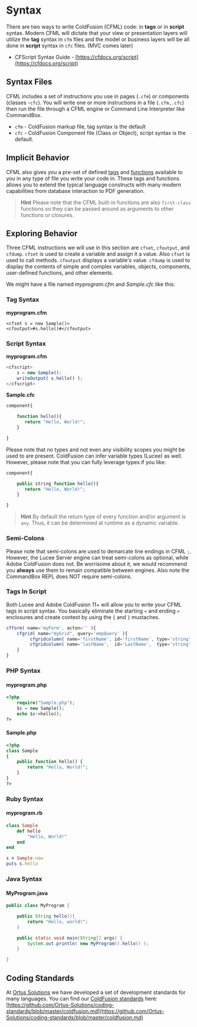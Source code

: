 # Syntax

There are two ways to write ColdFusion \(CFML\) code: in **tags** or in **script** syntax. Modern CFML will dictate that your view or presentation layers will utilize the **tag** syntax in `cfm` files and the model or business layers will be all done in **script** syntax in `cfc` files. \(MVC comes later\)

* CFScript Syntax Guide - [https://cfdocs.org/script](https://cfdocs.org/script)

## Syntax Files

CFML includes a set of instructions you use in pages \(`.cfm`\) or components \(classes -`cfc`\). You will write one or more instructions in a file \(`.cfm,.cfc`\) then run the file through a CFML engine or Command Line Interpreter like CommandBox.

* `cfm` - ColdFusion markup file, tag syntax is the default
* `cfc` - ColdFusion Component file \(Class or Object\), script syntax is the default. 

## Implicit Behavior

CFML also gives you a pre-set of defined [tags](https://cfdocs.org/tags) and [functions](https://cfdocs.org/functions) available to you in any type of file you write your code in. These tags and functions allows you to extend the typical language constructs with many modern capabilities from database interaction to PDF generation.

> **Hint** Please note that the CFML built-in functions are also `first-class` functions so they can be passed around as arguments to other functions or closures.

## Exploring Behavior

Three CFML instructions we will use in this section are `cfset`, `cfoutput`, and `cfdump`. `cfset` is used to create a variable and assign it a value. Also `cfset` is used to call methods. `cfoutput` displays a variable's value. `cfdump` is used to display the contents of simple and complex variables, objects, components, user-defined functions, and other elements.

We might have a file named _myprogram.cfm_ and _Sample.cfc_ like this:

### Tag Syntax

**myprogram.cfm**

```markup
<cfset s = new Sample()>
<cfoutput>#s.hello()#</cfoutput>
```

### Script Syntax

**myprogram.cfm**

```javascript
<cfscript>
    s = new Sample();
    writeOutput( s.hello() );
</cfscript>
```

**Sample.cfc**

```javascript
component{

    function hello(){
       return "Hello, World!";
    }

}
```

Please note that no types and not even any visibility scopes you might be used to are present. ColdFusion can infer variable types \(Lucee\) as well. However, please note that you can fully leverage types if you like:

```javascript
component{

    public string function hello(){
       return "Hello, World!";
    }

}
```

> **Hint** By default the return type of every function and/or argument is `any`. Thus, it can be determined at runtime as a dynamic variable.

### Semi-Colons

Please note that semi-colons are used to demarcate line endings in CFML `;`. However, the Lucee Server engine can treat semi-colons as optional, while Adobe ColdFusion does not. Be worrisome about it, we would recommend you **always** use them to remain compatible between engines. Also note the CommandBox REPL does NOT require semi-colons.

### Tags In Script

Both Lucee and Adobe ColdFusion 11+ will allow you to write your CFML tags in script syntax. You basically eliminate the starting `<` and ending `>` enclosures and create context by using the `{` and `}` mustaches.

```javascript
cfform( name='myForm', acton='' ){
    cfgrid( name="myGrid", query='empQuery' ){
         cfgridcolumn( name='firstName', id='firstName', type='string' );
         cfgridcolumn( name='lastName',  id='LastName',  type='string' );
    }  
}
```

### PHP Syntax

#### myprogram.php

```php
<?php
    require("Sample.php");
    $s = new Sample();
    echo $s->hello();
?>
```

#### Sample.php

```php
<?php
class Sample
{
    public function hello() {
        return "Hello, World!";
    }
}
?>
```

### Ruby Syntax

#### myprogram.rb

```ruby
class Sample
    def hello
        "Hello, World!"
    end
end

s = Sample.new
puts s.hello
```

### Java Syntax

#### MyProgram.java

```java
public class MyProgram {

    public String hello(){
        return "Hello, world!";
    }

    public static void main(String[] args) {
        System.out.println( new MyProgram().hello() );
    }

}
```

## Coding Standards

At [Ortus Solutions](https://www.ortussolutions.com) we have developed a set of development standards for many languages. You can find our [ColdFusion standards](https://github.com/Ortus-Solutions/coding-standards/blob/master/coldfusion.md) here: [https://github.com/Ortus-Solutions/coding-standards/blob/master/coldfusion.md](https://github.com/Ortus-Solutions/coding-standards/blob/master/coldfusion.md)

